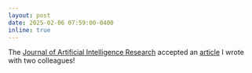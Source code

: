 ```yaml
---
layout: post
date: 2025-02-06 07:59:00-0400
inline: true
---
```


The <a href="https://jair.org/index.php/jair">Journal of Artificial Intelligence Research</a> accepted an <a href="https://www.jair.org/index.php/jair/article/view/16869">article</a> I wrote with two colleagues!